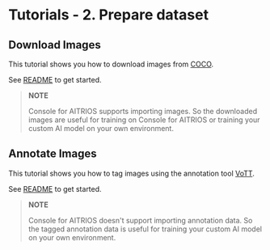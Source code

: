 # Tutorials - 2. Prepare dataset

## Download Images
This tutorial shows you how to download images from [COCO](https://cocodataset.org/#home).

See [README](./download_images/README.md) to get started.

>**NOTE**
>
>Console for AITRIOS supports importing images.
>So the downloaded images are useful for training on Console for AITRIOS or training your custom AI model on your own environment.

## Annotate Images
This tutorial shows you how to tag images using the annotation tool [VoTT](https://github.com/microsoft/VoTT).

See [README](./annotate_images/README.md) to get started.

>**NOTE**
>
>Console for AITRIOS doesn't support importing annotation data.
>So the tagged annotation data is useful for training your custom AI model on your own environment.